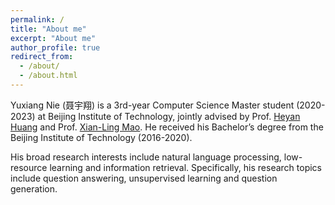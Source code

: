 ```yaml
---
permalink: /
title: "About me"
excerpt: "About me"
author_profile: true
redirect_from: 
  - /about/
  - /about.html
---
```


Yuxiang Nie (聂宇翔) is a 3rd-year Computer Science Master student (2020-2023) at Beijing Institute of Technology, jointly advised by Prof. [Heyan Huang](https://cs.bit.edu.cn/szdw/jsml/js/hhy/index.htm) and Prof. [Xian-Ling Mao](https://cs.bit.edu.cn/szdw/jsml/js/mxl/index.htm). He received his Bachelor’s degree from the Beijing Institute of Technology (2016-2020).

His broad research interests include natural language processing, low-resource learning and information retrieval. Specifically, his research topics include question answering, unsupervised learning and question generation.
